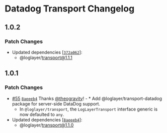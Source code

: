 # Datadog Transport Changelog

## 1.0.2

### Patch Changes

- Updated dependencies [[`372a062`](https://github.com/loglayer/loglayer/commit/372a062138ffd4768a798180f02f3e9705842f0a)]:
  - @loglayer/transport@1.1.1

## 1.0.1

### Patch Changes

- [#55](https://github.com/loglayer/loglayer/pull/55) [`8aeeeb4`](https://github.com/loglayer/loglayer/commit/8aeeeb46a754a53235ed26a9cea9186a5477fce2) Thanks [@theogravity](https://github.com/theogravity)! - \* Add @loglayer/transport-datadog package for server-side DataDog support.
  - In `@loglayer/transport`, the `LogLayerTransport` interface generic is now defaulted to `any`.
- Updated dependencies [[`8aeeeb4`](https://github.com/loglayer/loglayer/commit/8aeeeb46a754a53235ed26a9cea9186a5477fce2)]:
  - @loglayer/transport@1.1.0
